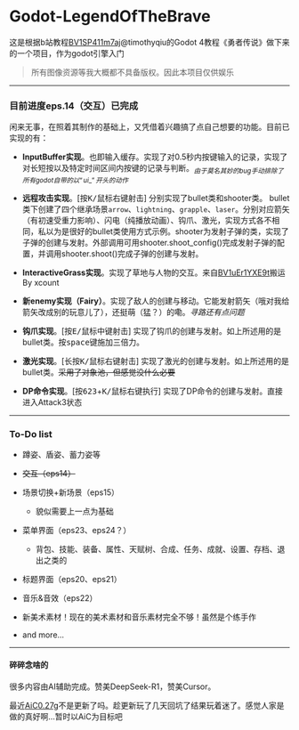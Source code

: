 # Godot-LegendOfTheBrave

这是根据b站教程[BV1SP411m7aj](https://www.bilibili.com/video/BV1SP411m7aj)@timothyqiu的Godot 4教程《勇者传说》做下来的一个项目，作为godot引擎入门

 > 所有图像资源等我大概都不具备版权。因此本项目仅供娱乐

---

 ### 目前进度eps.14（交互）已完成

 闲来无事，在照着其制作的基础上，又凭借着兴趣搞了点自己想要的功能。目前已实现的有：

  - **InputBuffer实现**。也即输入缓存。实现了对0.5秒内按键输入的记录，实现了对长短按以及特定时间区间内按键的记录与判断。$_{由于莫名其妙的bug手动排除了所有godot自带的以“ui\_”开头的动作}$

  - **远程攻击实现**。[按<kbd>K/鼠标右键</kbd>射击] 分别实现了bullet类和shooter类。 bullet类下创建了四个继承场景```arrow```、```lightning```、```grapple```、```laser```。分别对应箭矢（有初速受重力影响）、闪电（纯播放动画）、钩爪、激光，实现方式各不相同，私以为是很好的bullet类使用方式示例。shooter为发射子弹的类，实现了子弹的创建与发射。外部调用可用shooter.shoot_config()完成发射子弹的配置，并调用shooter.shoot()完成子弹的创建与发射。

  - **InteractiveGrass实现**。实现了草地与人物的交互。来自[BV1uEr1YXE9t](https://www.bilibili.com/video/BV1uEr1YXE9t)搬运By xcount
  
  - **新enemy实现（Fairy）**。实现了敌人的创建与移动。它能发射箭矢（哦对我给箭矢改成别的玩意儿了），还挺萌（猛？）的嘞。*寻路还有点问题*

  - **钩爪实现**。[按<kbd>E/鼠标中键</kbd>射击] 实现了钩爪的创建与发射。如上所述用的是bullet类。按<kbd>space</kbd>键施加三倍力。

  - **激光实现**。[长按<kbd>K/鼠标右键</kbd>射击] 实现了激光的创建与发射。如上所述用的是bullet类。~~采用了对象池，但感觉没什么必要~~

  - **DP命令实现**。[按<kbd>623</kbd>+<kbd>K/鼠标右键</kbd>执行] 实现了DP命令的创建与发射。直接进入Attack3状态

---

### To-Do list

- 蹲姿、盾姿、蓄力姿等

- ~~交互（eps14）~~

- 场景切换+新场景（eps15）

  - 貌似需要上一点为基础

- 菜单界面（eps23、eps24？）

  - 背包、技能、装备、属性、天赋树、合成、任务、成就、设置、存档、退出之类的

- 标题界面（eps20、eps21）

- 音乐&音效（eps22）

- 新美术素材！现在的美术素材和音乐素材完全不够！虽然是个练手作

- and more...

---

#### 碎碎念啥的

很多内容由AI辅助完成。赞美DeepSeek-R1，赞美Cursor。

最近[AiC](https://aicwiki.com/zh/home)[0.27g](https://www.bilibili.com/read/cv40671724/)不是更新了吗。趁更新玩了几天回坑了结果玩着迷了。感觉人家是做的真好啊...暂时以AiC为目标吧
